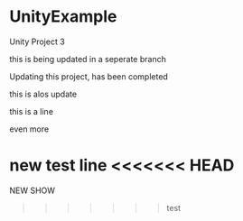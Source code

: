 # UnityExample
Unity Project 3

this is being updated in a seperate branch 

Updating this project, has been completed 

this is alos update

this is a line 

even more 


new test line 
<<<<<<< HEAD
=======

NEW SHOW
>>>>>>> test
